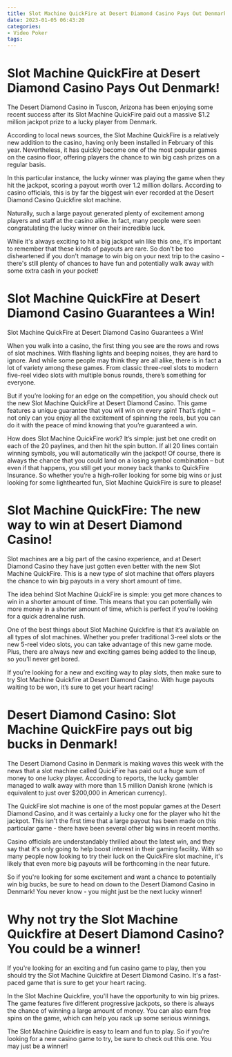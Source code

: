 ```yaml
---
title: Slot Machine QuickFire at Desert Diamond Casino Pays Out Denmark!
date: 2023-01-05 06:43:20
categories:
- Video Poker
tags:
---
```



#  Slot Machine QuickFire at Desert Diamond Casino Pays Out Denmark!

The Desert Diamond Casino in Tuscon, Arizona has been enjoying some recent success after its Slot Machine QuickFire paid out a massive $1.2 million jackpot prize to a lucky player from Denmark.

According to local news sources, the Slot Machine QuickFire is a relatively new addition to the casino, having only been installed in February of this year. Nevertheless, it has quickly become one of the most popular games on the casino floor, offering players the chance to win big cash prizes on a regular basis.

In this particular instance, the lucky winner was playing the game when they hit the jackpot, scoring a payout worth over 1.2 million dollars. According to casino officials, this is by far the biggest win ever recorded at the Desert Diamond Casino Quickfire slot machine.

Naturally, such a large payout generated plenty of excitement among players and staff at the casino alike. In fact, many people were seen congratulating the lucky winner on their incredible luck.

While it's always exciting to hit a big jackpot win like this one, it's important to remember that these kinds of payouts are rare. So don't be too disheartened if you don't manage to win big on your next trip to the casino - there's still plenty of chances to have fun and potentially walk away with some extra cash in your pocket!

#  Slot Machine QuickFire at Desert Diamond Casino Guarantees a Win!

Slot Machine QuickFire at Desert Diamond Casino Guarantees a Win!

When you walk into a casino, the first thing you see are the rows and rows of slot machines. With flashing lights and beeping noises, they are hard to ignore. And while some people may think they are all alike, there is in fact a lot of variety among these games. From classic three-reel slots to modern five-reel video slots with multiple bonus rounds, there’s something for everyone.

But if you’re looking for an edge on the competition, you should check out the new Slot Machine QuickFire at Desert Diamond Casino. This game features a unique guarantee that you will win on every spin! That’s right – not only can you enjoy all the excitement of spinning the reels, but you can do it with the peace of mind knowing that you’re guaranteed a win.

How does Slot Machine QuickFire work? It’s simple: just bet one credit on each of the 20 paylines, and then hit the spin button. If all 20 lines contain winning symbols, you will automatically win the jackpot! Of course, there is always the chance that you could land on a losing symbol combination – but even if that happens, you still get your money back thanks to QuickFire Insurance. So whether you’re a high-roller looking for some big wins or just looking for some lighthearted fun, Slot Machine QuickFire is sure to please!

#  Slot Machine QuickFire: The new way to win at Desert Diamond Casino!

Slot machines are a big part of the casino experience, and at Desert Diamond Casino they have just gotten even better with the new Slot Machine QuickFire. This is a new type of slot machine that offers players the chance to win big payouts in a very short amount of time.

The idea behind Slot Machine QuickFire is simple: you get more chances to win in a shorter amount of time. This means that you can potentially win more money in a shorter amount of time, which is perfect if you’re looking for a quick adrenaline rush.

One of the best things about Slot Machine Quickfire is that it’s available on all types of slot machines. Whether you prefer traditional 3-reel slots or the new 5-reel video slots, you can take advantage of this new game mode. Plus, there are always new and exciting games being added to the lineup, so you’ll never get bored.

If you’re looking for a new and exciting way to play slots, then make sure to try Slot Machine Quickfire at Desert Diamond Casino. With huge payouts waiting to be won, it’s sure to get your heart racing!

#  Desert Diamond Casino: Slot Machine QuickFire pays out big bucks in Denmark!

The Desert Diamond Casino in Denmark is making waves this week with the news that a slot machine called QuickFire has paid out a huge sum of money to one lucky player. According to reports, the lucky gambler managed to walk away with more than 1.5 million Danish krone (which is equivalent to just over $200,000 in American currency).

The QuickFire slot machine is one of the most popular games at the Desert Diamond Casino, and it was certainly a lucky one for the player who hit the jackpot. This isn't the first time that a large payout has been made on this particular game - there have been several other big wins in recent months.

Casino officials are understandably thrilled about the latest win, and they say that it's only going to help boost interest in their gaming facility. With so many people now looking to try their luck on the QuickFire slot machine, it's likely that even more big payouts will be forthcoming in the near future.

So if you're looking for some excitement and want a chance to potentially win big bucks, be sure to head on down to the Desert Diamond Casino in Denmark! You never know - you might just be the next lucky winner!

#  Why not try the Slot Machine Quickfire at Desert Diamond Casino? You could be a winner!

If you're looking for an exciting and fun casino game to play, then you should try the Slot Machine Quickfire at Desert Diamond Casino. It's a fast-paced game that is sure to get your heart racing.

In the Slot Machine Quickfire, you'll have the opportunity to win big prizes. The game features five different progressive jackpots, so there is always the chance of winning a large amount of money. You can also earn free spins on the game, which can help you rack up some serious winnings.

The Slot Machine Quickfire is easy to learn and fun to play. So if you're looking for a new casino game to try, be sure to check out this one. You may just be a winner!